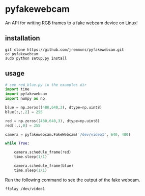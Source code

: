 # pyfakewebcam

An API for writing RGB frames to a fake webcam device on Linux!

## installation

```
git clone https://github.com/jremmons/pyfakewebcam.git
cd pyfakewebcam
sudo python setup.py install
```
 
## usage 

```python
# see red_blue.py in the examples dir
import time
import pyfakewebcam
import numpy as np

blue = np.zeros((480,640,3), dtype=np.uint8)
blue[:,:,2] = 255

red = np.zeros((480,640,3), dtype=np.uint8)
red[:,:,0] = 255

camera = pyfakewebcam.FakeWebcam('/dev/video1', 640, 480)

while True:

    camera.schedule_frame(red)
    time.sleep(1/1)

    camera.schedule_frame(blue)
    time.sleep(1/1)
```

Run the following command to see the output of the fake webcam.
```
ffplay /dev/video1
```
